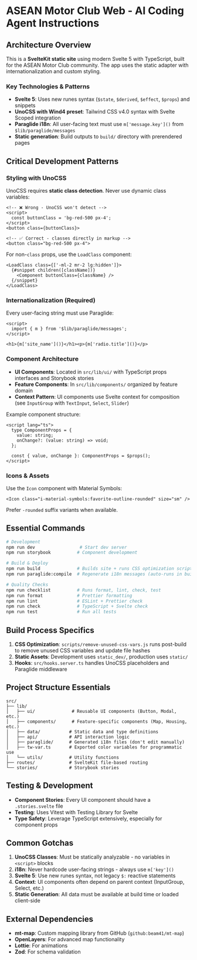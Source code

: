 # ASEAN Motor Club Web - AI Coding Agent Instructions

## Architecture Overview

This is a **SvelteKit static site** using modern Svelte 5 with TypeScript, built for the ASEAN Motor Club community. The app uses the static adapter with internationalization and custom styling.

### Key Technologies & Patterns

- **Svelte 5**: Uses new runes syntax (`$state`, `$derived`, `$effect`, `$props`) and snippets
- **UnoCSS with Wind4 preset**: Tailwind CSS v4.0 syntax with Svelte Scoped integration
- **Paraglide i18n**: All user-facing text must use `m['message.key']()` from `$lib/paraglide/messages`
- **Static generation**: Build outputs to `build/` directory with prerendered pages

## Critical Development Patterns

### Styling with UnoCSS

UnoCSS requires **static class detection**. Never use dynamic class variables:

```svelte
<!-- ❌ Wrong - UnoCSS won't detect -->
<script>
  const buttonClass = 'bg-red-500 px-4';
</script>
<button class={buttonClass}>

<!-- ✅ Correct - classes directly in markup -->
<button class="bg-red-500 px-4">
```

For non-`class` props, use the `LoadClass` component:

```svelte
<LoadClass class={['-ml-2 mr-2 lg:hidden']}>
  {#snippet children([className])}
    <Component buttonClass={className} />
  {/snippet}
</LoadClass>
```

### Internationalization (Required)

Every user-facing string must use Paraglide:

```svelte
<script>
  import { m } from '$lib/paraglide/messages';
</script>

<h1>{m['site_name']()}</h1><p>{m['radio.title']()}</p>
```

### Component Architecture

- **UI Components**: Located in `src/lib/ui/` with TypeScript props interfaces and Storybook stories
- **Feature Components**: In `src/lib/components/` organized by feature domain
- **Context Pattern**: UI components use Svelte context for composition (see `InputGroup` with `TextInput`, `Select`, `Slider`)

Example component structure:

```svelte
<script lang="ts">
  type ComponentProps = {
    value: string;
    onChange?: (value: string) => void;
  };

  const { value, onChange }: ComponentProps = $props();
</script>
```

### Icons & Assets

Use the `Icon` component with Material Symbols:

```svelte
<Icon class="i-material-symbols:favorite-outline-rounded" size="sm" />
```

Prefer `-rounded` suffix variants when available.

## Essential Commands

```bash
# Development
npm run dev                 # Start dev server
npm run storybook          # Component development

# Build & Deploy
npm run build              # Builds site + runs CSS optimization script
npm run paraglide:compile  # Regenerate i18n messages (auto-runs in build)

# Quality Checks
npm run checklist          # Runs format, lint, check, test
npm run format             # Prettier formatting
npm run lint               # ESLint + Prettier check
npm run check              # TypeScript + Svelte check
npm run test               # Run all tests
```

## Build Process Specifics

1. **CSS Optimization**: `scripts/remove-unused-css-vars.js` runs post-build to remove unused CSS variables and update file hashes
2. **Static Assets**: Development uses `static_dev/`, production uses `static/`
3. **Hooks**: `src/hooks.server.ts` handles UnoCSS placeholders and Paraglide middleware

## Project Structure Essentials

```
src/
├── lib/
│   ├── ui/              # Reusable UI components (Button, Modal, etc.)
│   ├── components/      # Feature-specific components (Map, Housing, etc.)
│   ├── data/           # Static data and type definitions
│   ├── api/            # API interaction logic
│   ├── paraglide/      # Generated i18n files (don't edit manually)
│   ├── tw-var.ts       # Exported color variables for programmatic use
│   └── utils/          # Utility functions
├── routes/             # SvelteKit file-based routing
└── stories/            # Storybook stories
```

## Testing & Development

- **Component Stories**: Every UI component should have a `.stories.svelte` file
- **Testing**: Uses Vitest with Testing Library for Svelte
- **Type Safety**: Leverage TypeScript extensively, especially for component props

## Common Gotchas

1. **UnoCSS Classes**: Must be statically analyzable - no variables in `<script>` blocks
2. **i18n**: Never hardcode user-facing strings - always use `m['key']()`
3. **Svelte 5**: Use new runes syntax, not legacy `$:` reactive statements
4. **Context**: UI components often depend on parent context (InputGroup, Select, etc.)
5. **Static Generation**: All data must be available at build time or loaded client-side

## External Dependencies

- **mt-map**: Custom mapping library from GitHub (`github:beam41/mt-map`)
- **OpenLayers**: For advanced map functionality
- **Lottie**: For animations
- **Zod**: For schema validation
